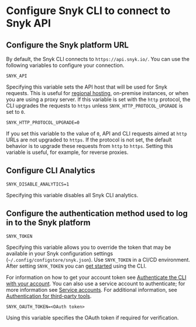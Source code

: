 # Configure Snyk CLI to connect to Snyk API

## **Configure the Snyk platform URL**

By default, the Snyk CLI connects to `https://api.snyk.io/`. You can use the following variables to configure your connection.

`SNYK_API`

Specifying this variable sets the API host that will be used for Snyk requests. This is useful for [regional hosting](../../../working-with-snyk/regional-hosting-and-data-residency.md#cli-and-ci-pipeline-urls), on-premise instances, or when you are using a proxy server. If this variable is set with the `http` protocol, the CLI upgrades the requests to `https` unless `SNYK_HTTP_PROTOCOL_UPGRADE` is set to `0`.

`SNYK_HTTP_PROTOCOL_UPGRADE=0`

If you set this variable to the value of `0`, API and CLI requests aimed at `http` URLs are not upgraded to `https`. If the protocol is not set, the default behavior is to upgrade these requests from `http` to `https`. Setting this variable is useful, for example, for reverse proxies.

## **Configure CLI Analytics**

`SNYK_DISABLE_ANALYTICS=1`

Specifying this variable disables all Snyk CLI analytics.

## **Configure the authentication method used to log in to the Snyk platform**

`SNYK_TOKEN`

Specifying this variable allows you to override the token that may be available in your Snyk configuration settings (`~/.config/configstore/snyk.json`). Use `SNYK_TOKEN` in a CI/CD environment. After setting `SNYK_TOKEN` you can [get started](../getting-started-with-the-snyk-cli.md) using the CLI.

For information on how to get your account token see [Authenticate the CLI with your account](../authenticate-to-use-the-cli.md). You can also use a service account to authenticate; for more information see [Service accounts](../../../enterprise-setup/service-accounts/). For additional information, see [Authentication for third-party tools](../../../enterprise-setup/authentication-for-third-party-tools.md).

`SNYK_OAUTH_TOKEN=<OAuth token>`

Using this variable specifies the OAuth token if required for verification.
